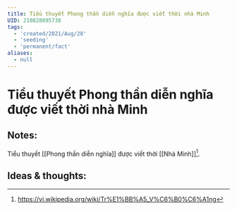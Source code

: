 ```yaml
---
title: Tiểu thuyết Phong thần diễn nghĩa được viết thời nhà Minh
UID: 210828095738
tags:
  - 'created/2021/Aug/28'
  - 'seeding'
  - 'permanent/fact'
aliases:
  - null
---
```

# Tiểu thuyết Phong thần diễn nghĩa được viết thời nhà Minh

## Notes:
Tiểu thuyết [[Phong thần diễn nghĩa]] được viết thời [[Nhà Minh]][^1]. 

## Ideas & thoughts:

[^1]: https://vi.wikipedia.org/wiki/Tr%E1%BB%A5_V%C6%B0%C6%A1ng